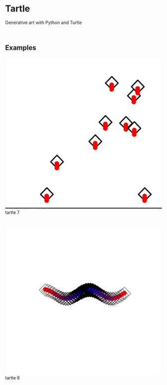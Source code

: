 # Tartle
Generative art with Python and Turtle

&nbsp;
## Examples
![alt text](./tartle7/tart.png)
tartle 7

&nbsp;
![alt text](./tartle8/tart.png)
tartle 8